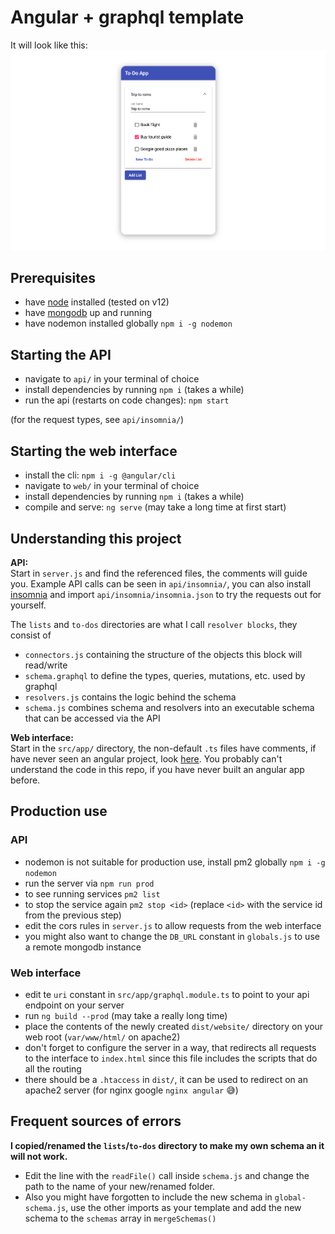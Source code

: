 # Angular + graphql template

It will look like this:
![preview.png](https://raw.githubusercontent.com/Pixelcomet/angular-graphql-template/master/preview.png)

## Prerequisites
- have [node](https://nodejs.org/en/) installed (tested on v12)
- have [mongodb](https://docs.mongodb.com/manual/installation/) up and running
- have nodemon installed globally `npm i -g nodemon`

## Starting the API
- navigate to `api/` in your terminal of choice
- install dependencies by running `npm i` (takes a while)
- run the api (restarts on code changes): `npm start`

(for the request types, see `api/insomnia/`)

## Starting the web interface
- install the cli: `npm i -g @angular/cli`
- navigate to `web/` in your terminal of choice
- install dependencies by running `npm i` (takes a while)
- compile and serve: `ng serve` (may take a long time at first start)


## Understanding this project
**API:**  
Start in `server.js` and find the referenced files, the comments will guide you. Example API calls can be seen in `api/insomnia/`, you can also install [insomnia](https://insomnia.rest) and import `api/insomnia/insomnia.json` to try the requests out for yourself.

The `lists` and `to-dos` directories are what I call `resolver blocks`, they consist of
- `connectors.js` containing the structure of the objects this block will read/write
- `schema.graphql` to define the types, queries, mutations, etc. used by graphql
- `resolvers.js` contains the logic behind the schema
- `schema.js` combines schema and resolvers into an executable schema that can be accessed via the API


**Web interface:**  
Start in the `src/app/` directory, the non-default `.ts` files have comments, if have never seen an angular project, look [here](https://angular.io/start). You probably can't understand the code in this repo, if you have never built an angular app before.


## Production use
### API
- nodemon is not suitable for production use, install pm2 globally `npm i -g nodemon`
- run the server via `npm run prod`
- to see running services `pm2 list`
- to stop the service again `pm2 stop <id>` (replace `<id>` with the service id from the previous step)
- edit the cors rules in `server.js` to allow requests from the web interface
- you might also want to change the `DB_URL` constant in `globals.js` to use a remote mongodb instance

### Web interface
- edit te `uri` constant in `src/app/graphql.module.ts` to point to your api endpoint on your server
- run `ng build --prod` (may take a really long time)
- place the contents of the newly created `dist/website/` directory on your web root (`var/www/html/` on apache2)
- don't forget to configure the server in a way, that redirects all requests to the interface to `index.html` since this file includes the scripts that do all the routing
- there should be a `.htaccess` in `dist/`, it can be used to redirect on an apache2 server (for nginx google `nginx angular` 😅)

## Frequent sources of errors
**I copied/renamed the `lists`/`to-dos` directory to make my own schema an it will not work.**  
- Edit the line with the `readFile()` call inside `schema.js` and change the path to the name of your new/renamed folder.
- Also you might have forgotten to include the new schema in `global-schema.js`, use the other imports as your template and add the new schema to the `schemas` array in `mergeSchemas()`
